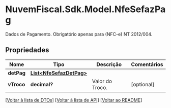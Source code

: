 # NuvemFiscal.Sdk.Model.NfeSefazPag
Dados de Pagamento. Obrigatório apenas para (NFC-e) NT 2012/004.

## Propriedades

Nome | Tipo | Descrição | Comentários
------------ | ------------- | ------------- | -------------
**detPag** | [**List&lt;NfeSefazDetPag&gt;**](NfeSefazDetPag.md) |  | 
**vTroco** | **decimal?** | Valor do Troco. | [optional] 

[[Voltar à lista de DTOs]](../README.md#documentation-for-models) [[Voltar à lista de API]](../README.md#documentation-for-api-endpoints) [[Voltar ao README]](../README.md)

